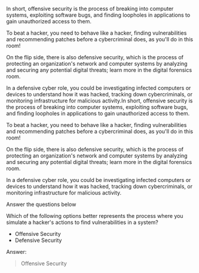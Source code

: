 In short, offensive security is the process of breaking into computer systems, exploiting software bugs, and finding loopholes in applications to gain unauthorized access to them.

To beat a hacker, you need to behave like a hacker, finding vulnerabilities and recommending patches before a cybercriminal does, as you'll do in this room!

On the flip side, there is also defensive security, which is the process of protecting an organization's network and computer systems by analyzing and securing any potential digital threats; learn more in the digital forensics room.  

In a defensive cyber role, you could be investigating infected computers or devices to understand how it was hacked, tracking down cybercriminals, or monitoring infrastructure for malicious activity.In short, offensive security is the process of breaking into computer systems, exploiting software bugs, and finding loopholes in applications to gain unauthorized access to them.

To beat a hacker, you need to behave like a hacker, finding vulnerabilities and recommending patches before a cybercriminal does, as you'll do in this room!

On the flip side, there is also defensive security, which is the process of protecting an organization's network and computer systems by analyzing and securing any potential digital threats; learn more in the digital forensics room.  

In a defensive cyber role, you could be investigating infected computers or devices to understand how it was hacked, tracking down cybercriminals, or monitoring infrastructure for malicious activity.

Answer the questions below

Which of the following options better represents the process where you simulate a hacker's actions to find vulnerabilities in a system?  

- Offensive Security
- Defensive Security

Answer:

> Offensive Security